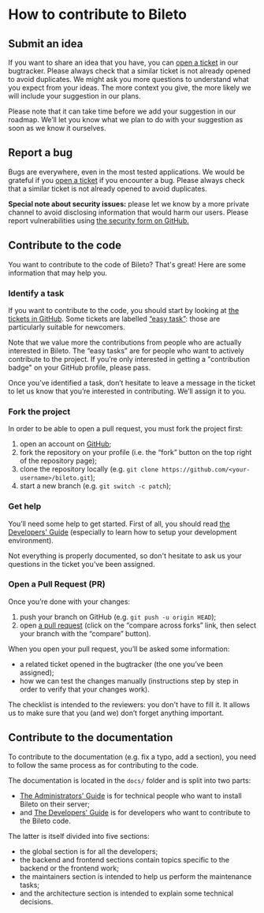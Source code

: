 # How to contribute to Bileto

## Submit an idea

If you want to share an idea that you have, you can [open a ticket](https://github.com/Probesys/bileto/issues) in our bugtracker.
Please always check that a similar ticket is not already opened to avoid duplicates.
We might ask you more questions to understand what you expect from your ideas.
The more context you give, the more likely we will include your suggestion in our plans.

Please note that it can take time before we add your suggestion in our roadmap.
We’ll let you know what we plan to do with your suggestion as soon as we know it ourselves.

## Report a bug

Bugs are everywhere, even in the most tested applications.
We would be grateful if you [open a ticket](https://github.com/Probesys/bileto/issues) if you encounter a bug.
Please always check that a similar ticket is not already opened to avoid duplicates.

**Special note about security issues:** please let we know by a more private channel to avoid disclosing information that would harm our users.
Please report vulnerabilities using [the security form on GitHub.](https://github.com/Probesys/bileto/security/advisories/new)

## Contribute to the code

You want to contribute to the code of Bileto? That's great!
Here are some information that may help you.

### Identify a task

If you want to contribute to the code, you should start by looking at [the tickets in GitHub](https://github.com/Probesys/bileto/issues).
Some tickets are labelled [“easy task”](https://github.com/Probesys/bileto/issues?q=is%3Aissue+is%3Aopen+label%3A%22easy+task%22): those are particularly suitable for newcomers.

Note that we value more the contributions from people who are actually interested in Bileto.
The “easy tasks” are for people who want to actively contribute to the project.
If you’re only interested in getting a "contribution badge" on your GitHub profile, please pass.

Once you’ve identified a task, don’t hesitate to leave a message in the ticket to let us know that you’re interested in contributing.
We’ll assign it to you.

### Fork the project

In order to be able to open a pull request, you must fork the project first:

1. open an account on [GitHub](https://github.com);
2. fork the repository on your profile (i.e. the “fork” button on the top right of the repository page);
3. clone the repository locally (e.g. `git clone https://github.com/<your-username>/bileto.git`);
4. start a new branch (e.g. `git switch -c patch`);

### Get help

You’ll need some help to get started.
First of all, you should read [the Developers' Guide](/docs/developers/README.md) (especially to learn how to setup your development environment).

Not everything is properly documented, so don't hesitate to ask us your questions in the ticket you’ve been assigned.

### Open a Pull Request (<abbr>PR</abbr>)

Once you’re done with your changes:

1. push your branch on GitHub (e.g. `git push -u origin HEAD`);
2. open [a pull request](https://github.com/Probesys/bileto/compare) (click on the “compare across forks” link, then select your branch with the “compare” button).

When you open your pull request, you’ll be asked some information:

- a related ticket opened in the bugtracker (the one you’ve been assigned);
- how we can test the changes manually (instructions step by step in order to verify that your changes work).

The checklist is intended to the reviewers: you don't have to fill it.
It allows us to make sure that you (and we) don’t forget anything important.

## Contribute to the documentation

To contribute to the documentation (e.g. fix a typo, add a section), you need to follow the same process as for contributing to the code.

The documentation is located in the `docs/` folder and is split into two parts:

- [The Administrators' Guide](/docs/administrators/README.md) is for technical people who want to install Bileto on their server;
- and [The Developers' Guide](/docs/developers/README.md) is for developers who want to contribute to the Bileto code.

The latter is itself divided into five sections:

- the global section is for all the developers;
- the backend and frontend sections contain topics specific to the backend or the frontend work;
- the maintainers section is intended to help us perform the maintenance tasks;
- and the architecture section is intended to explain some technical decisions.
